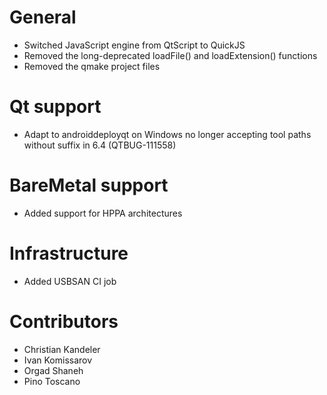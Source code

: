 # General
* Switched JavaScript engine from QtScript to QuickJS
* Removed the long-deprecated loadFile() and loadExtension() functions
* Removed the qmake project files

# Qt support
* Adapt to androiddeployqt on Windows no longer accepting tool paths without suffix in 6.4 (QTBUG-111558)

# BareMetal support
* Added support for HPPA architectures

# Infrastructure
* Added USBSAN CI job

# Contributors
* Christian Kandeler
* Ivan Komissarov
* Orgad Shaneh
* Pino Toscano
